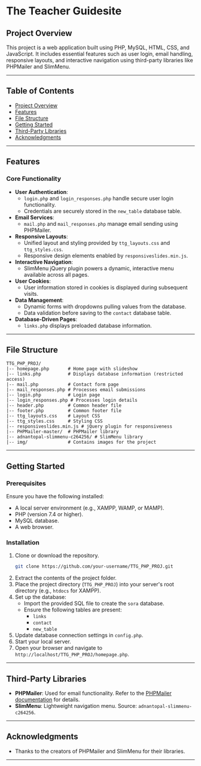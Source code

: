 # The Teacher Guidesite

## Project Overview
This project is a web application built using PHP, MySQL, HTML, CSS, and JavaScript. It includes essential features such as user login, email handling, responsive layouts, and interactive navigation using third-party libraries like PHPMailer and SlimMenu.

---

## Table of Contents
- [Project Overview](#project-overview)
- [Features](#features)
- [File Structure](#file-structure)
- [Getting Started](#getting-started)
- [Third-Party Libraries](#third-party-libraries)
- [Acknowledgments](#acknowledgments)

---

## Features
### Core Functionality
- **User Authentication**:
  - `login.php` and `login_responses.php` handle secure user login functionality.
  - Credentials are securely stored in the `new_table` database table.
- **Email Services**:
  - `mail.php` and `mail_responses.php` manage email sending using PHPMailer.
- **Responsive Layouts**:
  - Unified layout and styling provided by `ttg_layouts.css` and `ttg_styles.css`.
  - Responsive design elements enabled by `responsiveslides.min.js`.
- **Interactive Navigation**:
  - SlimMenu jQuery plugin powers a dynamic, interactive menu available across all pages.
- **User Cookies**:
  - User information stored in cookies is displayed during subsequent visits.
- **Data Management**:
  - Dynamic forms with dropdowns pulling values from the database.
  - Data validation before saving to the `contact` database table.
- **Database-Driven Pages**:
  - `links.php` displays preloaded database information.

---

## File Structure

```
TTG_PHP_PROJ/
|-- homepage.php       # Home page with slideshow
|-- links.php          # Displays database information (restricted access)
|-- mail.php           # Contact form page
|-- mail_responses.php # Processes email submissions
|-- login.php          # Login page
|-- login_responses.php # Processes login details
|-- header.php         # Common header file
|-- footer.php         # Common footer file
|-- ttg_layouts.css    # Layout CSS
|-- ttg_styles.css     # Styling CSS
|-- responsiveslides.min.js # jQuery plugin for responsiveness
|-- PHPMailer-master/  # PHPMailer library
|-- adnantopal-slimmenu-c264256/ # SlimMenu library
|-- img/               # Contains images for the project
```

---

## Getting Started

### Prerequisites
Ensure you have the following installed:
- A local server environment (e.g., XAMPP, WAMP, or MAMP).
- PHP (version 7.4 or higher).
- MySQL database.
- A web browser.

### Installation
1. Clone or download the repository.
   ```bash
   git clone https://github.com/your-username/TTG_PHP_PROJ.git
   ```
2. Extract the contents of the project folder.
3. Place the project directory (`TTG_PHP_PROJ`) into your server's root directory (e.g., `htdocs` for XAMPP).
4. Set up the database:
   - Import the provided SQL file to create the `sora` database.
   - Ensure the following tables are present:
     - `links`
     - `contact`
     - `new_table`
5. Update database connection settings in `config.php`.
6. Start your local server.
7. Open your browser and navigate to `http://localhost/TTG_PHP_PROJ/homepage.php`.

---

## Third-Party Libraries
- **PHPMailer**:
  Used for email functionality. Refer to the [PHPMailer documentation](https://github.com/PHPMailer/PHPMailer) for details.
- **SlimMenu**:
  Lightweight navigation menu. Source: `adnantopal-slimmenu-c264256`.

---

## Acknowledgments
- Thanks to the creators of PHPMailer and SlimMenu for their libraries.

---
